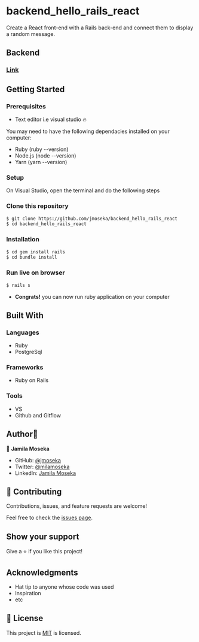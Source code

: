 # backend_hello_rails_react

 Create a React front-end with a Rails back-end and connect them to display a random message.

 ## Backend 
 ### [Link](https://github.com/jmoseka/backend_hello_rails_react)

## Getting Started

### Prerequisites

- Text editor i.e visual studio 🔥

You may need to have the following dependacies installed on your computer:

 - Ruby (ruby --version)
 - Node.js (node --version)
 - Yarn (yarn --version) 

### Setup
On Visual Studio, open the terminal and do the following steps

### Clone this repository

```bash
$ git clone https://github.com/jmoseka/backend_hello_rails_react
$ cd backend_hello_rails_react
```

### Installation
```bash
$ cd gem install rails
$ cd bundle install
```

### Run live on browser

```bash
$ rails s
```

- **Congrats!** you can now run ruby application on your computer


## Built With
### Languages
- Ruby
- PostgreSql

### Frameworks
- Ruby on Rails

### Tools
- VS
- Github and Gitflow

## Author👤 

👤 **Jamila Moseka**

- GitHub: [@jmoseka](https://github.com/jmoseka)
- Twitter: [@milamoseka](https://twitter.com/milamoseka)
- LinkedIn: [Jamila Moseka](https://linkedin.com/in/jamila-moseka)

## 🤝 Contributing

Contributions, issues, and feature requests are welcome!

Feel free to check the [issues page](../../issues/).

## Show your support

Give a ⭐️ if you like this project!

## Acknowledgments

- Hat tip to anyone whose code was used
- Inspiration
- etc

## 📝 License

This project is [MIT](https://github.com/jmoseka/backend_hello_rails_react/blob/dev/LICENSE) is licensed.


<!-- This README would normally document whatever steps are necessary to get the
application up and running.

Things you may want to cover:

* Ruby version

* System dependencies

* Configuration

* Database creation

* Database initialization

* How to run the test suite

* Services (job queues, cache servers, search engines, etc.)

* Deployment instructions

* ... -->